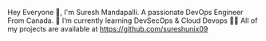 Hey Everyone 👋, I'm Suresh Mandapalli. A passionate DevOps Engineer From Canada.
🌱 I’m currently learning DevSecOps & Cloud Devops
👨‍💻 All of my projects are available at https://github.com/sureshunix09
